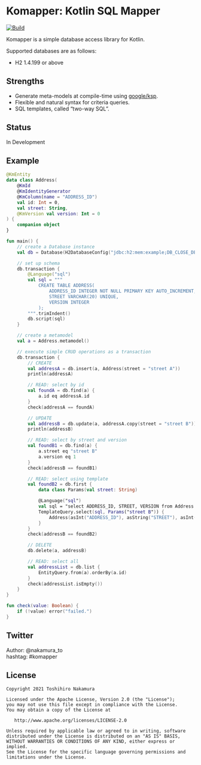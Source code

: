 Komapper: Kotlin SQL Mapper
===========================

[![Build](https://github.com/nakamura-to/komapper/actions/workflows/build.yml/badge.svg)](https://github.com/nakamura-to/komapper/actions/workflows/build.yml)

Komapper is a simple database access library for Kotlin.

Supported databases are as follows:

- H2 1.4.199 or above

## Strengths

- Generate meta-models at compile-time using [google/ksp](https://github.com/google/ksp).
- Flexible and natural syntax for criteria queries.
- SQL templates, called “two-way SQL”.

## Status

In Development

## Example

```kotlin
@KmEntity
data class Address(
    @KmId
    @KmIdentityGenerator
    @KmColumn(name = "ADDRESS_ID")
    val id: Int = 0,
    val street: String,
    @KmVersion val version: Int = 0
) {
    companion object
}

fun main() {
    // create a Database instance
    val db = Database(H2DatabaseConfig("jdbc:h2:mem:example;DB_CLOSE_DELAY=-1"))

    // set up schema
    db.transaction {
        @Language("sql")
        val sql = """
            CREATE TABLE ADDRESS(
                ADDRESS_ID INTEGER NOT NULL PRIMARY KEY AUTO_INCREMENT,
                STREET VARCHAR(20) UNIQUE,
                VERSION INTEGER
            );
        """.trimIndent()
        db.script(sql)
    }

    // create a metamodel
    val a = Address.metamodel()

    // execute simple CRUD operations as a transaction
    db.transaction {
        // CREATE
        val addressA = db.insert(a, Address(street = "street A"))
        println(addressA)

        // READ: select by id
        val foundA = db.find(a) {
            a.id eq addressA.id
        }
        check(addressA == foundA)

        // UPDATE
        val addressB = db.update(a, addressA.copy(street = "street B"))
        println(addressB)

        // READ: select by street and version
        val foundB1 = db.find(a) {
            a.street eq "street B"
            a.version eq 1
        }
        check(addressB == foundB1)

        // READ: select using template
        val foundB2 = db.first {
            data class Params(val street: String)

            @Language("sql")
            val sql = "select ADDRESS_ID, STREET, VERSION from Address where street = /*street*/'test'"
            TemplateQuery.select(sql, Params("street B")) {
                Address(asInt("ADDRESS_ID"), asString("STREET"), asInt("VERSION"))
            }
        }
        check(addressB == foundB2)

        // DELETE
        db.delete(a, addressB)

        // READ: select all
        val addressList = db.list {
            EntityQuery.from(a).orderBy(a.id)
        }
        check(addressList.isEmpty())
    }
}

fun check(value: Boolean) {
    if (!value) error("failed.")
}
```

## Twitter

Author: @nakamura_to  
hashtag: #komapper

## License

```
Copyright 2021 Toshihiro Nakamura

Licensed under the Apache License, Version 2.0 (the "License");
you may not use this file except in compliance with the License.
You may obtain a copy of the License at

   http://www.apache.org/licenses/LICENSE-2.0

Unless required by applicable law or agreed to in writing, software
distributed under the License is distributed on an "AS IS" BASIS,
WITHOUT WARRANTIES OR CONDITIONS OF ANY KIND, either express or implied.
See the License for the specific language governing permissions and
limitations under the License.
```
